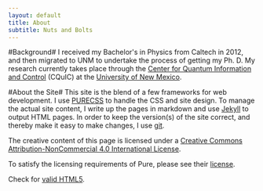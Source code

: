 ```yaml
---
layout: default
title: About
subtitle: Nuts and Bolts
---
```

<section class="content">

#Background#
I received my Bachelor's in Physics from Caltech in 2012, and then migrated to UNM to undertake the process of getting my Ph. D. My research currently takes place through the [Center for Quantum Information and Control](http://www.cquic.org) (CQuIC) at the [University of New Mexico](http://www.unm.edu).


#About the Site#
This site is the blend of a few frameworks for web development. I use <a href="http://purecss.io">PURECSS</a> to handle the CSS and site design. To manage the actual site content, I write up the pages in markdown and use [Jekyll](http://jekyllrb.com/) to output HTML pages. In order to keep the version(s) of the site correct, and thereby make it easy to make changes, I use [git](http://www.git-scm.com/). 

The creative content of this page is licensed under a [Creative Commons Attribution-NonCommercial 4.0 International License](http://creativecommons.org/licenses/by-nc/4.0/).

To satisfy the licensing requirements of Pure, please see their [license](https://github.com/yahoo/pure/blob/master/LICENSE.md).

<!--HTML5 compliance-->
Check for <a href="http://validator.w3.org/check?uri=http%3A%2F%2Fwww.unm.edu%2F~tscholten%2F">valid HTML5</a>.
</section>

